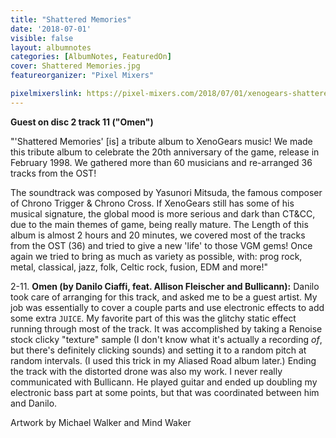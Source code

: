 ```yaml
---
title: "Shattered Memories"
date: '2018-07-01'
visible: false
layout: albumnotes
categories: [AlbumNotes, FeaturedOn]
cover: Shattered Memories.jpg
featureorganizer: "Pixel Mixers"

pixelmixerslink: https://pixel-mixers.com/2018/07/01/xenogears-shattered-memories-tribute-album/
---
```

**Guest on disc 2 track 11 ("Omen")**

"'Shattered Memories' [is] a tribute album to XenoGears music!
We made this tribute album to celebrate the 20th anniversary of the game, release in February 1998. We gathered more than 60 musicians and re-arranged 36 tracks from the OST!

The soundtrack was composed by Yasunori Mitsuda, the famous composer of Chrono Trigger & Chrono Cross. If XenoGears still has some of his musical signature, the global mood is more serious and dark than CT&CC, due to the main themes of game, being really mature.
The Length of this album is almost 2 hours and 20 minutes, we covered most of the tracks from the OST (36) and tried to give a new 'life' to those VGM gems!
Once again we tried to bring as much as variety as possible, with: prog rock, metal, classical, jazz, folk, Celtic rock, fusion, EDM and more!"

2-11\. **Omen (by Danilo Ciaffi, feat. Allison Fleischer and Bullicann):** Danilo took care of arranging for this track, and asked me to be a guest artist. My job was essentially to cover a couple parts and use electronic effects to add some extra `JUICE`. My favorite part of this was the glitchy static effect running through most of the track. It was accomplished by taking a Renoise stock clicky "texture" sample (I don't know what it's actually a recording *of*, but there's definitely clicking sounds) and setting it to a random pitch at random intervals. (I used this trick in my Aliased Road album later.) Ending the track with the distorted drone was also my work. I never really communicated with Bullicann. He played guitar and ended up doubling my electronic bass part at some points, but that was coordinated between him and Danilo.

Artwork by Michael Walker and Mind Waker
